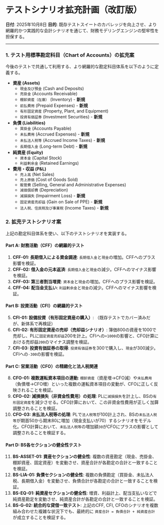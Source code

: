 # テストシナリオ拡充計画（改訂版）

**日付**: 2025年10月8日
**目的**: 既存テストスイートのカバレッジを向上させ、より網羅的かつ実践的な会計シナリオを通じて、財務モデリングエンジンの堅牢性を担保する。

---

### 1. テスト用標準勘定科目（Chart of Accounts）の拡充案

今後のテストで共通して利用する、より網羅的な勘定科目体系を以下のように定義する。

- **資産 (Assets)**
  - `現金及び預金` (Cash and Deposits)
  - `売掛金` (Accounts Receivable)
  - `棚卸資産（在庫）` (Inventory) - **新規**
  - `前払費用` (Prepaid Expenses) - **新規**
  - `有形固定資産` (Property, Plant, and Equipment)
  - `投資有価証券` (Investment Securities) - **新規**
- **負債 (Liabilities)**
  - `買掛金` (Accounts Payable)
  - `未払費用` (Accrued Expenses) - **新規**
  - `未払法人税等` (Accrued Income Taxes) - **新規**
  - `長期借入金` (Long-term Debt) - **新規**
- **純資産 (Equity)**
  - `資本金` (Capital Stock)
  - `利益剰余金` (Retained Earnings)
- **費用・収益 (P&L)**
  - `売上高` (Net Sales)
  - `売上原価` (Cost of Goods Sold)
  - `販管費` (Selling, General and Administrative Expenses)
  - `減価償却費` (Depreciation)
  - `減損損失` (Impairment Loss) - **新規**
  - `固定資産売却益` (Gain on Sale of PPE) - **新規**
  - `法人税、住民税及び事業税` (Income Taxes) - **新規**

### 2. 拡充テストシナリオ案

上記の勘定科目体系を使い、以下のテストシナリオを実装する。

#### Part A: 財務活動（CFF）の網羅的テスト

1.  **CFF-01: 長期借入による資金調達**: `長期借入金`と`現金`の増加。CFFへのプラス影響を検証。
2.  **CFF-02: 借入金の元本返済**: `長期借入金`と`現金`の減少。CFFへのマイナス影響を検証。
3.  **CFF-03: 第三者割当増資**: `資本金`と`現金`の増加。CFFへのプラス影響を検証。
4.  **CFF-04: 配当金支払い**: `利益剰余金`と`現金`の減少。CFFへのマイナス影響を検証。

#### Part B: 投資活動（CFI）の網羅的テスト

5.  **CFI-01: 設備投資（有形固定資産の購入）**: （既存テストでカバー済みだが、新体系で再検証）
6.  **CFI-02: 有形固定資産の売却（売却益シナリオ）**: 簿価800の資産を1000で売却し、PLに`固定資産売却益`200を計上。CFIへの`+1000`の影響と、CFO計算における売却益`200`のマイナス調整を検証。
7.  **CFI-03: 投資有価証券の取得**: `投資有価証券`を300で購入し、`現金`が300減少。CFIへの`-300`の影響を検証。

#### Part C: 営業活動（CFO）の精緻化と法人税関連

8.  **CFO-01: 複数運転資本項目の連動**: `棚卸資産`（資産増→CFO減）や`未払費用`（負債増→CFO増）といった複数の運転資本項目の変動が、CFOに正しく反映されることを検証。
9.  **CFO-02: 減損損失（非資金性費用）の処理**: PLに`減損損失`を計上し、BSの`有形固定資産`を減少させる。CFO計算において、この非資金性費用が正しく加算調整されることを検証。
10. **CFO-03: 未払法人税等の処理**: PLで`法人税等`が100計上され、BSの`未払法人税等`が期首50から期末80に増加（現金支払いが70）するシナリオをモデル化。CFO計算において、`未払法人税等`の増加額`30`がCFOにプラスの影響として調整されることを検証する。

#### Part D: BS各セクションの健全性テスト

11. **BS-ASSET-01: 資産セクションの健全性**: 複数の資産勘定（現金、売掛金、棚卸資産、固定資産）を変動させ、資産合計が各勘定の合計と一致することを検証。
12. **BS-LIA-01: 負債セクションの健全性**: 複数の負債勘定（買掛金、未払法人税、長期借入金）を変動させ、負債合計が各勘定の合計と一致することを検証。
13. **BS-EQ-01: 純資産セクションの健全性**: 増資、利益計上、配当支払いなどで純資産勘定を変動させ、純資産合計が各勘定の合計と一致することを検証。
14. **BS-G-02: 統合的な貸借一致テスト**: 上記のCFF, CFI, CFOのシナリオを複数組み合わせた複雑な状況下でも、最終的に `資産合計 = 負債合計 + 純資産合計` が成立することを検証する。
